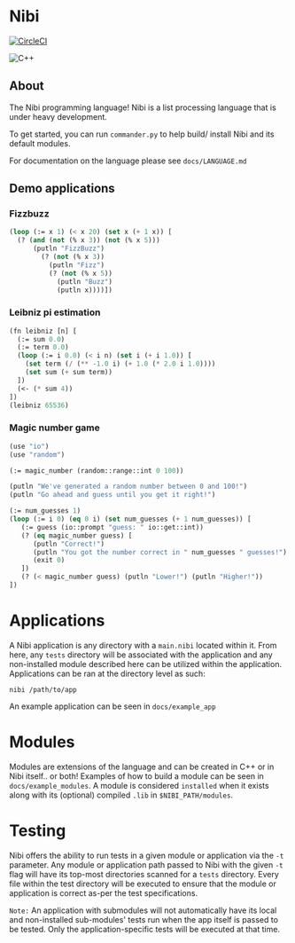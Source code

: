 # Nibi

[![CircleCI](https://dl.circleci.com/status-badge/img/gh/bosley/nibi/tree/main.svg?style=svg&circle-token=209b10db36b5ca69404370b19addef558e676ecf)](https://dl.circleci.com/status-badge/redirect/gh/bosley/nibi/tree/main)

![C++](https://img.shields.io/badge/c++-%2300599C.svg?style=for-the-badge&logo=c%2B%2B&logoColor=white)

## About

The Nibi programming language! Nibi is a list processing language that is under heavy development.

To get started, you can run `commander.py` to help build/ install Nibi and its default modules.

For documentation on the language please see `docs/LANGUAGE.md` 

## Demo applications

### Fizzbuzz

```lisp
(loop (:= x 1) (< x 20) (set x (+ 1 x)) [
  (? (and (not (% x 3)) (not (% x 5)))
      (putln "FizzBuzz")
        (? (not (% x 3)) 
          (putln "Fizz")
          (? (not (% x 5)) 
            (putln "Buzz") 
            (putln x))))])
```

### Leibniz pi estimation

```lisp
(fn leibniz [n] [
  (:= sum 0.0)
  (:= term 0.0)
  (loop (:= i 0.0) (< i n) (set i (+ i 1.0)) [
    (set term (/ (** -1.0 i) (+ 1.0 (* 2.0 i 1.0))))
    (set sum (+ sum term))
  ])
  (<- (* sum 4))
])
(leibniz 65536)
```

### Magic number game

```lisp
(use "io")
(use "random")

(:= magic_number (random::range::int 0 100))

(putln "We've generated a random number between 0 and 100!")
(putln "Go ahead and guess until you get it right!")

(:= num_guesses 1)
(loop (:= i 0) (eq 0 i) (set num_guesses (+ 1 num_guesses)) [
   (:= guess (io::prompt "guess: " io::get::int))
   (? (eq magic_number guess) [
      (putln "Correct!")
      (putln "You got the number correct in " num_guesses " guesses!")
      (exit 0)
   ])
   (? (< magic_number guess) (putln "Lower!") (putln "Higher!"))
])
```

# Applications

A Nibi application is any directory with a `main.nibi` located within it. From here, any `tests` directory will be associated with the application and any non-installed module described here
can be utilized within the application. Applications can be ran at the directory level as such:

```
nibi /path/to/app
```

An example application can be seen in `docs/example_app`

# Modules

Modules are extensions of the language and can be created in C++ or in Nibi itself.. or both! Examples of how to build a module can be seen in `docs/example_modules`. 
A module is considered `installed` when it exists along with its (optional) compiled `.lib` in `$NIBI_PATH/modules`.

# Testing

Nibi offers the ability to run tests in a given module or application via the `-t` parameter. Any module or application path passed to Nibi with the given `-t` flag will have its top-most directories scanned for a `tests` directory. Every file within the test directory will be executed to ensure that the module or application is correct as-per the test specifications. 

`Note:` An application with submodules will not automatically have its local and non-installed sub-modules' tests run when the app itself is passed to be tested. Only the application-specific tests will be executed at that time. 

